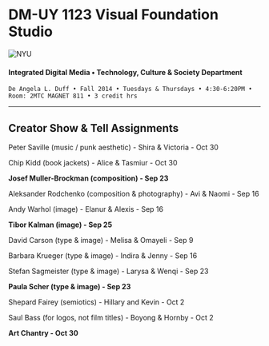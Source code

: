# DM-UY 1123 Visual Foundation Studio

![NYU](http://ws2.polishedsolid.com/de/nyu_soe_logo.png)
#### Integrated Digital Media • Technology, Culture & Society Department

    De Angela L. Duff • Fall 2014 • Tuesdays & Thursdays • 4:30-6:20PM • Room: 2MTC MAGNET 811 • 3 credit hrs

---

## Creator Show & Tell Assignments

Peter Saville (music / punk aesthetic) - Shira & Victoria - Oct 30

Chip Kidd (book jackets) - Alice & Tasmiur - Oct 30

**Josef Muller-Brockman (composition) - Sep 23**

Aleksander Rodchenko (composition & photography) - Avi & Naomi - Sep 16

Andy Warhol (image) - Elanur & Alexis - Sep 16

**Tibor Kalman (image) - Sep 25**

David Carson (type & image) - Melisa & Omayeli -  Sep 9

Barbara Krueger (type & image) - Indira & Jenny - Sep 16

Stefan Sagmeister (type & image) - Larysa & Wenqi - Sep 23

**Paula Scher (type & image) - Sep 23**

Shepard Fairey (semiotics) - Hillary and Kevin - Oct 2

Saul Bass (for logos, not film titles) - Boyong & Hornby - Oct 2

**Art Chantry - Oct 30**